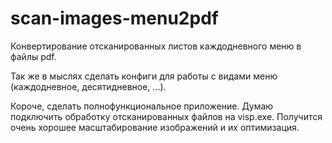 # scan-images-menu2pdf
Конвертирование отсканированных листов каждодневного меню в файлы pdf.

Так же в мыслях сделать конфиги для работы с видами меню (каждодневное, десятидневное, ...).

Короче, сделать полнофункциональное приложение. Думаю подключить обработку отсканированных файлов на visp.exe. Получится очень хорошее масштабирование изображений и их оптимизация.
